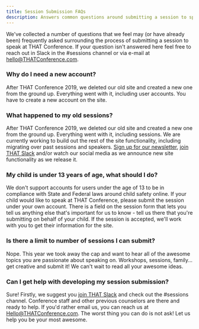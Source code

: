 ```yaml
---
title: Session Submission FAQs
description: Answers common questions around submitting a session to speak at THAT Conference.
---
```


We've collected a number of questions that we feel may (or have already been) frequently asked surrounding the process of submitting a session to speak at THAT Conference. If your question isn't answered here feel free to reach out in Slack in the #sessions channel or via e-mail at [hello@THATConference.com](mailto:hello@THATConference).

### Why do I need a new account?

After THAT Conference 2019, we deleted our old site and created a new one from the ground up. Everything went with it, including user accounts. You have to create a new account on the site.

### What happened to my old sessions?

After THAT Conference 2019, we deleted our old site and created a new one from the ground up. Everything went with it, including sessions. We are currently working to build out the rest of the site functionality, including migrating over past sessions and speakers. [Sign up for our newsletter](#newsletter), [join THAT Slack](https://thatslack.thatconference.com/) and/or watch our social media as we announce new site functionality as we release it.

### My child is under 13 years of age, what should I do?

We don't support accounts for users under the age of 13 to be in compliance with State and Federal laws around child safety online. If your child would like to speak at THAT Conference, please submit the session under your own account. There is a field on the session form that lets you tell us anything else that's important for us to know - tell us there that you're submitting on behalf of your child. If the session is accepted, we'll work with you to get their information for the site.

### Is there a limit to number of sessions I can submit?

Nope. This year we took away the cap and want to hear all of the awesome topics you are passionate about speaking on. Workshops, sessions, family... get creative and submit it! We can't wait to read all your awesome ideas.

### Can I get help with developing my session submission?

Sure! Firstly, we suggest you [join THAT Slack](https://thatslack.thatconference.com/) and check out the #sessions channel. Conference staff and other previous counselors are there and ready to help. If you'd rather email us, you can reach us at [Hello@THATConference.com](mailto:Hello@THATConference). The worst thing you can do is not ask! Let us help you be your most awesome.
